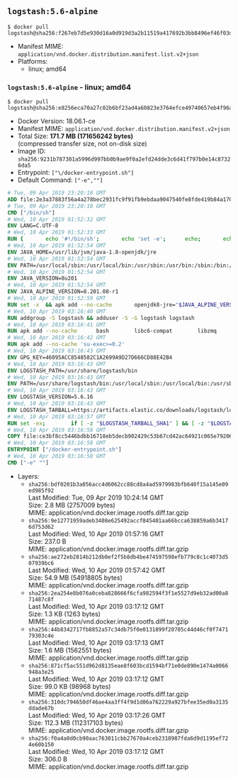 ## `logstash:5.6-alpine`

```console
$ docker pull logstash@sha256:f267eb7d5e930d16a0d919d3a2b11519a417692b3bb8496ef46f03d2c5f48a76
```

-	Manifest MIME: `application/vnd.docker.distribution.manifest.list.v2+json`
-	Platforms:
	-	linux; amd64

### `logstash:5.6-alpine` - linux; amd64

```console
$ docker pull logstash@sha256:e8256eca70a27c02b6bf23ad4a60823e3764efce49740657eb4f96a780c2a600
```

-	Docker Version: 18.06.1-ce
-	Manifest MIME: `application/vnd.docker.distribution.manifest.v2+json`
-	Total Size: **171.7 MB (171656242 bytes)**  
	(compressed transfer size, not on-disk size)
-	Image ID: `sha256:9231b787301a5996d997bb0b9ae9f0a2efd24dde3c6d41f797b0e14c87326da5`
-	Entrypoint: `["\/docker-entrypoint.sh"]`
-	Default Command: `["-e",""]`

```dockerfile
# Tue, 09 Apr 2019 23:20:18 GMT
ADD file:2e3a37883f56a4a278bec2931fc9f91fb9ebdaa9047540fe8fde419b84a1701b in / 
# Tue, 09 Apr 2019 23:20:18 GMT
CMD ["/bin/sh"]
# Wed, 10 Apr 2019 01:52:32 GMT
ENV LANG=C.UTF-8
# Wed, 10 Apr 2019 01:52:33 GMT
RUN { 		echo '#!/bin/sh'; 		echo 'set -e'; 		echo; 		echo 'dirname "$(dirname "$(readlink -f "$(which javac || which java)")")"'; 	} > /usr/local/bin/docker-java-home 	&& chmod +x /usr/local/bin/docker-java-home
# Wed, 10 Apr 2019 01:52:54 GMT
ENV JAVA_HOME=/usr/lib/jvm/java-1.8-openjdk/jre
# Wed, 10 Apr 2019 01:52:54 GMT
ENV PATH=/usr/local/sbin:/usr/local/bin:/usr/sbin:/usr/bin:/sbin:/bin:/usr/lib/jvm/java-1.8-openjdk/jre/bin:/usr/lib/jvm/java-1.8-openjdk/bin
# Wed, 10 Apr 2019 01:52:54 GMT
ENV JAVA_VERSION=8u201
# Wed, 10 Apr 2019 01:52:54 GMT
ENV JAVA_ALPINE_VERSION=8.201.08-r1
# Wed, 10 Apr 2019 01:52:59 GMT
RUN set -x 	&& apk add --no-cache 		openjdk8-jre="$JAVA_ALPINE_VERSION" 	&& [ "$JAVA_HOME" = "$(docker-java-home)" ]
# Wed, 10 Apr 2019 03:16:40 GMT
RUN addgroup -S logstash && adduser -S -G logstash logstash
# Wed, 10 Apr 2019 03:16:41 GMT
RUN apk add --no-cache 		bash 		libc6-compat 		libzmq
# Wed, 10 Apr 2019 03:16:42 GMT
RUN apk add --no-cache 'su-exec>=0.2'
# Wed, 10 Apr 2019 03:16:43 GMT
ENV GPG_KEY=46095ACC8548582C1A2699A9D27D666CD88E42B4
# Wed, 10 Apr 2019 03:16:43 GMT
ENV LOGSTASH_PATH=/usr/share/logstash/bin
# Wed, 10 Apr 2019 03:16:43 GMT
ENV PATH=/usr/share/logstash/bin:/usr/local/sbin:/usr/local/bin:/usr/sbin:/usr/bin:/sbin:/bin:/usr/lib/jvm/java-1.8-openjdk/jre/bin:/usr/lib/jvm/java-1.8-openjdk/bin
# Wed, 10 Apr 2019 03:16:43 GMT
ENV LOGSTASH_VERSION=5.6.16
# Wed, 10 Apr 2019 03:16:43 GMT
ENV LOGSTASH_TARBALL=https://artifacts.elastic.co/downloads/logstash/logstash-5.6.16.tar.gz LOGSTASH_TARBALL_ASC=https://artifacts.elastic.co/downloads/logstash/logstash-5.6.16.tar.gz.asc LOGSTASH_TARBALL_SHA1=73a9a7f655a11223ff5a1a09558663d61ac92c69
# Wed, 10 Apr 2019 03:16:57 GMT
RUN set -ex; 		if [ -z "$LOGSTASH_TARBALL_SHA1" ] && [ -z "$LOGSTASH_TARBALL_ASC" ]; then 		echo >&2 'error: have neither a SHA1 _or_ a signature file -- cannot verify download!'; 		exit 1; 	fi; 		apk add --no-cache --virtual .fetch-deps 		ca-certificates 		gnupg 		openssl 		tar 	; 		wget -O logstash.tar.gz "$LOGSTASH_TARBALL"; 		if [ "$LOGSTASH_TARBALL_SHA1" ]; then 		echo "$LOGSTASH_TARBALL_SHA1 *logstash.tar.gz" | sha1sum -c -; 	fi; 		if [ "$LOGSTASH_TARBALL_ASC" ]; then 		wget -O logstash.tar.gz.asc "$LOGSTASH_TARBALL_ASC"; 		export GNUPGHOME="$(mktemp -d)"; 		gpg --batch --keyserver ha.pool.sks-keyservers.net --recv-keys "$GPG_KEY"; 		gpg --batch --verify logstash.tar.gz.asc logstash.tar.gz; 		rm -rf "$GNUPGHOME" logstash.tar.gz.asc; 	fi; 		dir="$(dirname "$LOGSTASH_PATH")"; 		mkdir -p "$dir"; 	tar -xf logstash.tar.gz --strip-components=1 -C "$dir"; 	rm logstash.tar.gz; 		apk del .fetch-deps; 		export LS_SETTINGS_DIR="$dir/config"; 	if [ -f "$LS_SETTINGS_DIR/log4j2.properties" ]; then 		cp "$LS_SETTINGS_DIR/log4j2.properties" "$LS_SETTINGS_DIR/log4j2.properties.dist"; 		truncate -s 0 "$LS_SETTINGS_DIR/log4j2.properties"; 	fi; 		for userDir in 		"$dir/config" 		"$dir/data" 	; do 		if [ -d "$userDir" ]; then 			chown -R logstash:logstash "$userDir"; 		fi; 	done; 		logstash --version
# Wed, 10 Apr 2019 03:16:58 GMT
COPY file:ce3bf8cc5446bdbb16718eb5decb902429c53b67cd42ac64921c065e79206386 in / 
# Wed, 10 Apr 2019 03:16:58 GMT
ENTRYPOINT ["/docker-entrypoint.sh"]
# Wed, 10 Apr 2019 03:16:58 GMT
CMD ["-e" ""]
```

-	Layers:
	-	`sha256:bdf0201b3a056acc4d6062cc88cd8a4ad5979983bfb640f15a145e09ed985f92`  
		Last Modified: Tue, 09 Apr 2019 10:24:14 GMT  
		Size: 2.8 MB (2757009 bytes)  
		MIME: application/vnd.docker.image.rootfs.diff.tar.gzip
	-	`sha256:9e12771959adeb3408e625492accf845401aa66bcca638859a6b34176d753d62`  
		Last Modified: Wed, 10 Apr 2019 01:57:16 GMT  
		Size: 237.0 B  
		MIME: application/vnd.docker.image.rootfs.diff.tar.gzip
	-	`sha256:ae272eb2814b212db0ef2f5b8db4be474597598efb779c8c1c4073d507939bc6`  
		Last Modified: Wed, 10 Apr 2019 01:57:42 GMT  
		Size: 54.9 MB (54918805 bytes)  
		MIME: application/vnd.docker.image.rootfs.diff.tar.gzip
	-	`sha256:2ea254e8b076a0ceba828666f6cfa982594f3f1e5527d9eb32ad00a871487c8f`  
		Last Modified: Wed, 10 Apr 2019 03:17:12 GMT  
		Size: 1.3 KB (1263 bytes)  
		MIME: application/vnd.docker.image.rootfs.diff.tar.gzip
	-	`sha256:44b8342717fb8852a57c34db75f0e0131899f20705c44d46cf0f747179303c4e`  
		Last Modified: Wed, 10 Apr 2019 03:17:13 GMT  
		Size: 1.6 MB (1562551 bytes)  
		MIME: application/vnd.docker.image.rootfs.diff.tar.gzip
	-	`sha256:871cf5ac551d962d8135eae8f603bcd1594bf71e0de890e1474a0066948a3e25`  
		Last Modified: Wed, 10 Apr 2019 03:17:12 GMT  
		Size: 99.0 KB (98968 bytes)  
		MIME: application/vnd.docker.image.rootfs.diff.tar.gzip
	-	`sha256:310dc794650df46ae4aa3ff4f9d1d06a762229a927bfee35ed0a3135ddade67b`  
		Last Modified: Wed, 10 Apr 2019 03:17:26 GMT  
		Size: 112.3 MB (112317103 bytes)  
		MIME: application/vnd.docker.image.rootfs.diff.tar.gzip
	-	`sha256:f0a4a0d0cb90aac763011cbb27670a4ceb2318987fda6d9d1195ef724e60b150`  
		Last Modified: Wed, 10 Apr 2019 03:17:12 GMT  
		Size: 306.0 B  
		MIME: application/vnd.docker.image.rootfs.diff.tar.gzip
